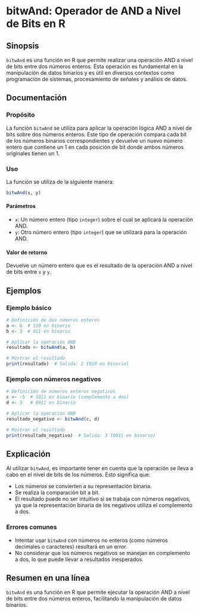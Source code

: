 <!--
Meta Description: # bitwAnd: Operador de AND a Nivel de Bits en R ## Sinopsis `bitwAnd` es una función en R que permite realizar una operación AND a nivel de bits entre...
Meta Keywords: números, operación, que, bitwand, dos
-->

# bitwAnd: Operador de AND a Nivel de Bits en R

## Sinopsis
`bitwAnd` es una función en R que permite realizar una operación AND a nivel de bits entre dos números enteros. Esta operación es fundamental en la manipulación de datos binarios y es útil en diversos contextos como programación de sistemas, procesamiento de señales y análisis de datos.

## Documentación

### Propósito
La función `bitwAnd` se utiliza para aplicar la operación lógica AND a nivel de bits sobre dos números enteros. Este tipo de operación compara cada bit de los números binarios correspondientes y devuelve un nuevo número entero que contiene un 1 en cada posición de bit donde ambos números originales tienen un 1.

### Uso
La función se utiliza de la siguiente manera:

```R
bitwAnd(x, y)
```

#### Parámetros
- `x`: Un número entero (tipo `integer`) sobre el cual se aplicará la operación AND.
- `y`: Otro número entero (tipo `integer`) que se utilizará para la operación AND.

#### Valor de retorno
Devuelve un número entero que es el resultado de la operación AND a nivel de bits entre `x` y `y`.

## Ejemplos

### Ejemplo básico
```R
# Definición de dos números enteros
a <- 6  # 110 en binario
b <- 3  # 011 en binario

# Aplicar la operación AND
resultado <- bitwAnd(a, b)

# Mostrar el resultado
print(resultado)  # Salida: 2 (010 en binario)
```

### Ejemplo con números negativos
```R
# Definición de números enteros negativos
c <- -5  # 1011 en binario (complemento a dos)
d <- 3   # 0011 en binario

# Aplicar la operación AND
resultado_negativo <- bitwAnd(c, d)

# Mostrar el resultado
print(resultado_negativo)  # Salida: 3 (0011 en binario)
```

## Explicación
Al utilizar `bitwAnd`, es importante tener en cuenta que la operación se lleva a cabo en el nivel de bits de los números. Esto significa que:

- Los números se convierten a su representación binaria.
- Se realiza la comparación bit a bit.
- El resultado puede no ser intuitivo si se trabaja con números negativos, ya que la representación binaria de los negativos utiliza el complemento a dos.

### Errores comunes
- Intentar usar `bitwAnd` con números no enteros (como números decimales o caracteres) resultará en un error.
- No considerar que los números negativos se manejan en complemento a dos, lo que puede llevar a resultados inesperados.

## Resumen en una línea
`bitwAnd` es una función en R que permite ejecutar la operación AND a nivel de bits entre dos números enteros, facilitando la manipulación de datos binarios.